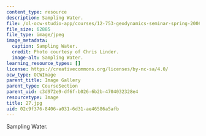 ```yaml
---
content_type: resource
description: Sampling Water.
file: /ol-ocw-studio-app/courses/12-753-geodynamics-seminar-spring-2006/02c9f3768406a0316d31ae46586a5afb_27.jpg
file_size: 62885
file_type: image/jpeg
image_metadata:
  caption: Sampling Water.
  credit: Photo courtesy of Chris Linder.
  image-alt: Sampling Water.
learning_resource_types: []
license: https://creativecommons.org/licenses/by-nc-sa/4.0/
ocw_type: OCWImage
parent_title: Image Gallery
parent_type: CourseSection
parent_uid: c3d972e9-df6f-b026-6b2b-4704032328e4
resourcetype: Image
title: 27.jpg
uid: 02c9f376-8406-a031-6d31-ae46586a5afb
---
```

Sampling Water.
